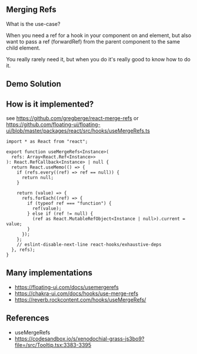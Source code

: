 ## Merging Refs

What is the use-case?

When you need a ref for a hook in your component on and element, but also want to pass a ref (forwardRef) from the parent component to the same child element.

You really rarely need it, but when you do it's really good to know how to do it.

## Demo Solution

## How is it implemented?

see https://github.com/gregberge/react-merge-refs
or https://github.com/floating-ui/floating-ui/blob/master/packages/react/src/hooks/useMergeRefs.ts

```tsx
import * as React from "react";

export function useMergeRefs<Instance>(
  refs: Array<React.Ref<Instance>>
): React.RefCallback<Instance> | null {
  return React.useMemo(() => {
    if (refs.every((ref) => ref == null)) {
      return null;
    }

    return (value) => {
      refs.forEach((ref) => {
        if (typeof ref === "function") {
          ref(value);
        } else if (ref != null) {
          (ref as React.MutableRefObject<Instance | null>).current = value;
        }
      });
    };
    // eslint-disable-next-line react-hooks/exhaustive-deps
  }, refs);
}
```

## Many implementations

- https://floating-ui.com/docs/usemergerefs
- https://chakra-ui.com/docs/hooks/use-merge-refs
- https://reverb.rockcontent.com/hooks/useMergeRefs/

## References

- useMergeRefs
- https://codesandbox.io/s/xenodochial-grass-js3bo9?file=/src/Tooltip.tsx:3383-3395
